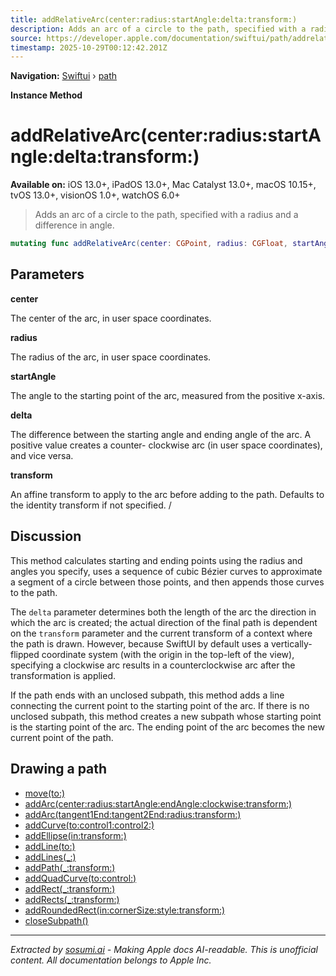```yaml
---
title: addRelativeArc(center:radius:startAngle:delta:transform:)
description: Adds an arc of a circle to the path, specified with a radius and a difference in angle.
source: https://developer.apple.com/documentation/swiftui/path/addrelativearc(center:radius:startangle:delta:transform:)
timestamp: 2025-10-29T00:12:42.201Z
---
```


**Navigation:** [Swiftui](/documentation/swiftui) › [path](/documentation/swiftui/path)

**Instance Method**

# addRelativeArc(center:radius:startAngle:delta:transform:)

**Available on:** iOS 13.0+, iPadOS 13.0+, Mac Catalyst 13.0+, macOS 10.15+, tvOS 13.0+, visionOS 1.0+, watchOS 6.0+

> Adds an arc of a circle to the path, specified with a radius and a difference in angle.

```swift
mutating func addRelativeArc(center: CGPoint, radius: CGFloat, startAngle: Angle, delta: Angle, transform: CGAffineTransform = .identity)
```

## Parameters

**center**

The center of the arc, in user space coordinates.



**radius**

The radius of the arc, in user space coordinates.



**startAngle**

The angle to the starting point of the arc, measured from the positive x-axis.



**delta**

The difference between the starting angle and ending angle of the arc. A positive value creates a counter- clockwise arc (in user space coordinates), and vice versa.



**transform**

An affine transform to apply to the arc before adding to the path. Defaults to the identity transform if not specified. /



## Discussion

This method calculates starting and ending points using the radius and angles you specify, uses a sequence of cubic Bézier curves to approximate a segment of a circle between those points, and then appends those curves to the path.

The `delta` parameter determines both the length of the arc the direction in which the arc is created; the actual direction of the final path is dependent on the `transform` parameter and the current transform of a context where the path is drawn. However, because SwiftUI by default uses a vertically-flipped coordinate system (with the origin in the top-left of the view), specifying a clockwise arc results in a counterclockwise arc after the transformation is applied.

If the path ends with an unclosed subpath, this method adds a line connecting the current point to the starting point of the arc. If there is no unclosed subpath, this method creates a new subpath whose starting point is the starting point of the arc. The ending point of the arc becomes the new current point of the path.

## Drawing a path

- [move(to:)](/documentation/swiftui/path/move(to:))
- [addArc(center:radius:startAngle:endAngle:clockwise:transform:)](/documentation/swiftui/path/addarc(center:radius:startangle:endangle:clockwise:transform:))
- [addArc(tangent1End:tangent2End:radius:transform:)](/documentation/swiftui/path/addarc(tangent1end:tangent2end:radius:transform:))
- [addCurve(to:control1:control2:)](/documentation/swiftui/path/addcurve(to:control1:control2:))
- [addEllipse(in:transform:)](/documentation/swiftui/path/addellipse(in:transform:))
- [addLine(to:)](/documentation/swiftui/path/addline(to:))
- [addLines(_:)](/documentation/swiftui/path/addlines(_:))
- [addPath(_:transform:)](/documentation/swiftui/path/addpath(_:transform:))
- [addQuadCurve(to:control:)](/documentation/swiftui/path/addquadcurve(to:control:))
- [addRect(_:transform:)](/documentation/swiftui/path/addrect(_:transform:))
- [addRects(_:transform:)](/documentation/swiftui/path/addrects(_:transform:))
- [addRoundedRect(in:cornerSize:style:transform:)](/documentation/swiftui/path/addroundedrect(in:cornersize:style:transform:))
- [closeSubpath()](/documentation/swiftui/path/closesubpath())

---

*Extracted by [sosumi.ai](https://sosumi.ai) - Making Apple docs AI-readable.*
*This is unofficial content. All documentation belongs to Apple Inc.*
